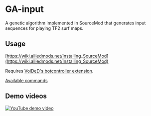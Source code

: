 # GA-input
A genetic algorithm implemented in SourceMod that generates input sequences for playing TF2 surf maps.

## Usage
[https://wiki.alliedmods.net/Installing_SourceMod](https://wiki.alliedmods.net/Installing_SourceMod)

Requires [VoiDeD's botcontroller extension](https://github.com/VoiDeD/sourcemod-botcontroller/).

[Available commands](https://github.com/laurirasanen/GA-input/blob/master/scripting/GA-input.sp#L128-L170)

## Demo videos
[![YouTube demo video](http://img.youtube.com/vi/RzLEOIzrDYI/0.jpg)](http://www.youtube.com/watch?v=RzLEOIzrDYI)
